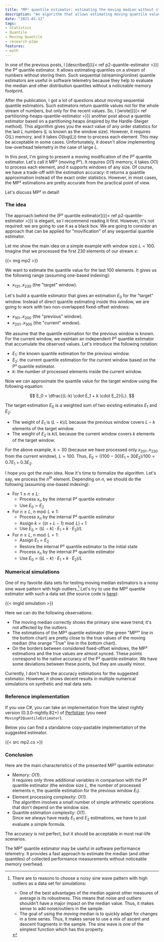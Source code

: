 ```yaml
---
title: "MP² quantile estimator: estimating the moving median without storing values"
description: "An algorithm that allows estimating moving quantile values without storing values"
date: "2021-01-12"
tags:
- Statistics
- Quantile
- Moving Quantile
- research-p2qe
features:
- math
---
```


In one of the previous posts, I [described]({{< ref p2-quantile-estimator >}}) the P² quantile estimator.
It allows estimating quantiles on a stream of numbers without storing them.
Such sequential (streaming/online) quantile estimators are useful in software telemetry because
  they help to evaluate the median and other distribution quantiles without a noticeable memory footprint.

After the publication, I got a lot of questions about *moving* sequential quantile estimators.
Such estimators return quantile values not for the whole stream of numbers,
  but only for the recent values.
So, I [wrote]({{< ref partitioning-heaps-quantile-estimator >}}) another post about
  a quantile estimator based on a partitioning heaps (inspired by the Hardle-Steiger method).
This algorithm gives you the exact value of any order statistics for the last $L$ numbers
  ($L$ is known as the window size).
However, it requires $O(L)$ memory, and it takes $O(log(L))$ time to process each element.
This may be acceptable in some cases.
Unfortunately, it doesn't allow implementing low-overhead telemetry in the case of large $L$.

In this post, I'm going to present a moving modification of the P² quantile estimator.
Let's call it MP² (moving P²).
It requires $O(1)$ memory, it takes $O(1)$ to process each element,
  and it supports windows of any size.
Of course, we have a trade-off with the estimation accuracy:
  it returns a quantile approximation instead of the exact order statistics.
However, in most cases, the MP² estimations are pretty accurate from the practical point of view.

Let's discuss MP² in detail!

<!--more-->

### The idea

The approach behind the [P² quantile estimator]({{< ref p2-quantile-estimator >}}) is elegant,
  so I recommend reading it first.
However, it's not required: we are going to use it as a black box.
We are going to consider an approach that can be applied for "movification" of any sequential quantile estimator.

Let me show the main idea on a simple example with window size $L = 100$.
Imagine that we processed the first 230 elements of our stream $x$:

{{< img mp2 >}}

We want to estimate the quantile value for the last $100$ elements.
It gives us the following range (assuming one-based indexing):

* $x_{131}..x_{230}$ (the "target" window).

Let's build a quantile estimator that gives an estimation $E_0$
  for the "target" window.
Instead of direct quantile estimating inside this window,
  we are going to work with two non-overlapped fixed-offset windows:

* $x_{101}..x_{200}$ (the "previous" window).
* $x_{201}..x_{300}$ (the "current" window).

We assume that the quantile estimation for the previous window is known.
For the current window, we maintain an independent P² quantile estimator
  that accumulate the observed values.
Let's introduce the following notation:

* $E_1$: the known quantile estimation for the previous window.
* $E_2$: the current quantile estimation for the current window based on the P² quantile estimator.
* $k$: the number of processed elements inside the current window.

Now we can approximate the quantile value for the target window using the following equation:

$$
E_0 = \dfrac{(L-k) \cdot E_1 + k \cdot E_2}{L}.
$$

The target estimation $E_0$ is a weighted sum of two existing estimates $E_1$ and $E_2$:

* The weight of $E_1$ is $(L-k)/L$ because the previous window covers $L-k$ elements of the target window.
* The weight of $E_2$ is $k/L$ because the current window covers $k$ elements of the target window.

For the above example, $k=30$ (because we have processed only $x_{201}..x_{230}$ from the current window), $L=100$.
Thus, $E_0 = ((100-30) E_1 + 30E_2)/100 = 0.7E_1 + 0.3E_2$.

I hope you got the main idea.
Now it's time to formalize the algorithm.
Let's say, we process the $n^{\textrm{th}}$ element.
Depending on $n$, we should do the following (assuming one-based indexing):

* For $1 \leq n \leq L$:
  * Process $x_n$ by the internal P² quantile estimator
  * Use $E_0 = E_2$
* For $n \geq L,\; n \bmod L \neq 1$:
  * Process $x_n$ by the internal P² quantile estimator
  * Assign $k = \big( (n + L - 1) \bmod L \big) + 1$
  * Use $E_0 = \big( (L-k) \cdot E_1 + k \cdot E_2 \big) / L$
* For $n \geq L,\; n \bmod L = 1$:
  * Assign $E_1 = E_2$
  * Restore the internal P² quantile estimator to the initial state
  * Process $x_n$ by the internal P² quantile estimator
  * Use $E_0 = \big( (L-k) \cdot E_1 + k \cdot E_2 \big) / L$

### Numerical simulations

One of my favorite data sets for testing moving median estimators is a noisy sine wave pattern with high outliers.[^sin-wave]
Let's try to use the MP² quantile estimator with such a data set (the source code is [here]([TODO](https://github.com/AndreyAkinshin/perfolizer/blob/b501c7fdfc06bd6f4f651e60c43dc25d36a00fa0/src/Perfolizer/Perfolizer.Tests/Mathematics/QuantileEstimators/MovingP2QuantileEstimatorTests.cs#L22))):

[^sin-wave]:
    There are to reasons to choose a noisy sine wave pattern with high outliers as a data set for simulations:
    * One of the best advantages of the median against other measures of average is its robustness.
      This means that noise and outliers shouldn't have a major impact on the median value.
      Thus, it makes sense to add noise/outliers in the sample.
    * The goal of using the *moving* median is to quickly adapt for changes in a time series.
      Thus, it makes sense to use a mix of ascent and descent fragments in the sample.
      The sine wave is one of the simplest function which has this property.

{{< imgld simulation >}}

Here we can do the following observations:

* The moving median correctly shows the primary sine wave trend; it's not affected by the outliers.
* The estimations of the MP² quantile estimator (the green "MP²" line in the bottom chart) are pretty close to
    the true values of the moving median (the orange "True" line in the bottom chart).
* On the borders between considered fixed-offset windows,
    the MP² estimations and the true values are almost synced.
  These points correspond to the native accuracy of the P² quantile estimator.
  We have some deviations between these points, but they are usually minor.

Currently, I don't have the accuracy estimations for the suggested estimator.
However, it shows decent results in multiple numerical simulations on synthetic and real data sets.

### Reference implementation

If you use C#, you can take an implementation from
  the latest nightly version (0.3.0-nightly.82+) of [Perfolizer](https://github.com/AndreyAkinshin/perfolizer)
  (you need `MovingP2QuantileEstimator`).

Below you can find a standalone copy-pastable implementation of the suggested estimator.

{{< src mp2.cs >}}

### Conclusion

Here are the main characteristics of the presented MP² quantile estimator:

* Memory: $O(1)$.  
  It requires only three additional variables in comparison with the P² quantile estimator
    (the window size $L$, the number of processed elements $n$, the quantile estimation for the previous window $E_1$).
* Element processing complexity: $O(1)$.  
  The algorithm involves a small number of simple arithmetic operations that don't depend on the window size.
* Quantile estimation complexity: $O(1)$.  
  Since we always have ready $E_1$ and $E_2$ estimations,
    we have to just evaluate a simple formula.

The accuracy is not perfect, but it should be acceptable in most real-life scenarios.

The MP² quantile estimator may be useful in software performance telemetry.
It provides a fast approach to estimate the median (and other quantiles)
  of collected performance measurements without noticeable memory overhead.